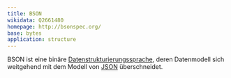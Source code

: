 ```yaml
---
title: BSON
wikidata: Q2661480
homepage: http://bsonspec.org/
base: bytes
application: structure
---
```


BSON ist eine binäre [Datenstrukturierungssprache](structure), deren
Datenmodell sich weitgehend mit dem Modell von [JSON](json) überschneidet.
